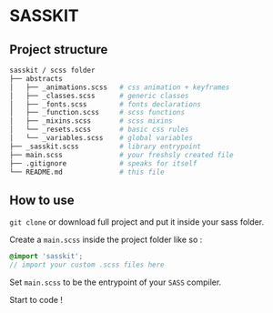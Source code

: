# SASSKIT
## Project structure
```sh
sasskit / scss folder         
├── abstracts
│   ├── _animations.scss   # css animation + keyframes
│   ├── _classes.scss      # generic classes
│   ├── _fonts.scss        # fonts declarations
│   ├── _function.scss     # scss functions
│   ├── _mixins.scss       # scss mixins
│   └── _resets.scss       # basic css rules
│   └── _variables.scss    # global variables
├── _sasskit.scss          # library entrypoint
├── main.scss              # your freshsly created file
├── .gitignore             # speaks for itself
└── README.md              # this file
```
## How to use
`git clone` or download full project and put it inside your sass folder.

Create a `main.scss` inside the project folder like so :
```scss
@import 'sasskit';
// import your custom .scss files here
```

Set `main.scss` to be the entrypoint of your `SASS` compiler.

Start to code !
